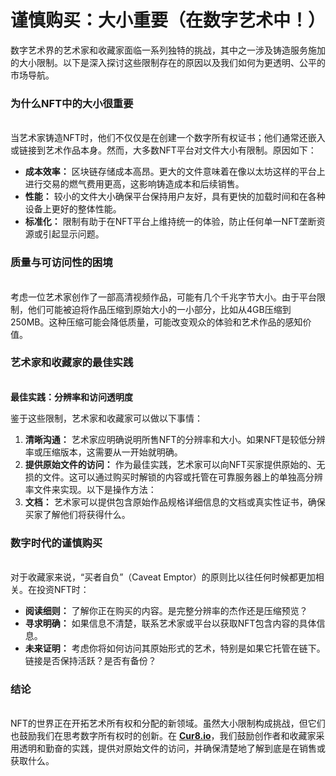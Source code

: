 # 谨慎购买：大小重要（在数字艺术中！）

数字艺术界的艺术家和收藏家面临一系列独特的挑战，其中之一涉及铸造服务施加的大小限制。以下是深入探讨这些限制存在的原因以及我们如何为更透明、公平的市场导航。

### **为什么NFT中的大小很重要**

\
当艺术家铸造NFT时，他们不仅仅是在创建一个数字所有权证书；他们通常还嵌入或链接到艺术作品本身。然而，大多数NFT平台对文件大小有限制。原因如下：

* **成本效率：** 区块链存储成本高昂。更大的文件意味着在像以太坊这样的平台上进行交易的燃气费用更高，这影响铸造成本和后续销售。
* **性能：** 较小的文件大小确保平台保持用户友好，具有更快的加载时间和在各种设备上更好的整体性能。
* **标准化：** 限制有助于在NFT平台上维持统一的体验，防止任何单一NFT垄断资源或引起显示问题。

### **质量与可访问性的困境**

\
考虑一位艺术家创作了一部高清视频作品，可能有几个千兆字节大小。由于平台限制，他们可能被迫将作品压缩到原始大小的一小部分，比如从4GB压缩到250MB。这种压缩可能会降低质量，可能改变观众的体验和艺术作品的感知价值。

### 艺术家和收藏家的最佳实践 <a href="#ember55" id="ember55"></a>

\
**最佳实践：分辨率和访问透明度**

鉴于这些限制，艺术家和收藏家可以做以下事情：

1. **清晰沟通：** 艺术家应明确说明所售NFT的分辨率和大小。如果NFT是较低分辨率或压缩版本，这需要从一开始就明确。
2. **提供原始文件的访问：** 作为最佳实践，艺术家可以向NFT买家提供原始的、无损的文件。这可以通过购买时解锁的内容或托管在可靠服务器上的单独高分辨率文件来实现。以下是操作方法：
3. **文档：** 艺术家可以提供包含原始作品规格详细信息的文档或真实性证书，确保买家了解他们将获得什么。

### **数字时代的谨慎购买**

\
对于收藏家来说，“买者自负”（Caveat Emptor）的原则比以往任何时候都更加相关。在投资NFT时：

* **阅读细则：** 了解你正在购买的内容。是完整分辨率的杰作还是压缩预览？
* **寻求明确：** 如果信息不清楚，联系艺术家或平台以获取NFT包含内容的具体信息。
* **未来证明：** 考虑你将如何访问其原始形式的艺术，特别是如果它托管在链下。链接是否保持活跃？是否有备份？

### **结论**

\
NFT的世界正在开拓艺术所有权和分配的新领域。虽然大小限制构成挑战，但它们也鼓励我们在思考数字所有权时的创新。在 [**Cur8.io**](http://cur8.io/)，我们鼓励创作者和收藏家采用透明和勤奋的实践，提供对原始文件的访问，并确保清楚地了解到底是在销售或获取什么。